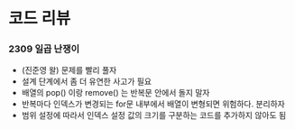 # 코드 리뷰

### 2309 일곱 난쟁이
- (진준영 왈) 문제를 빨리 풀자
- 설계 단계에서 좀 더 유연한 사고가 필요
- 배열의 pop() 이랑 remove() 는 반복문 안에서 돌지 말자
- 반복마다 인덱스가 변경되는 for문 내부에서 배열이 변형되면 위험하다. 분리하자
- 범위 설정에 따라서 인덱스 설정 값의 크기를 구분하는 코드를 추가하지 않아도 됨
